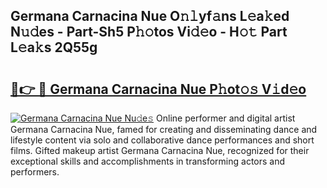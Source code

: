 ## Germana Carnacina Nue O𝚗𝚕yf𝚊ns L𝚎a𝚔ed N𝚞𝚍es - Part-Sh5 P𝚑𝚘tos Vi𝚍𝚎o - H𝚘𝚝 Part L𝚎a𝚔s 2Q55g

# <h2><a href="http://kfcg480.oniu.top/?m=Germana+Carnacina+Nue">🔗👉 🔴 Germana Carnacina Nue P𝚑ot𝚘𝚜 V𝚒d𝚎o</a></h2>

[![Germana Carnacina Nue Nu𝚍e𝚜](https://i.imgur.com/0qMVB7G.gif)](http://kfcg480.oniu.top/?m=Germana+Carnacina+Nue)
Online performer and digital artist Germana Carnacina Nue, famed for creating and disseminating dance and lifestyle content via solo and collaborative dance performances and short films. Gifted makeup artist Germana Carnacina Nue, recognized for their exceptional skills and accomplishments in transforming actors and performers.  

